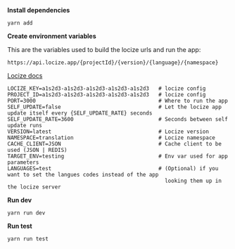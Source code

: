 **Install dependencies**

```yarn add```

**Create environment variables**

This are the variables used to build the locize urls and run the app:

`https://api.locize.app/{projectId}/{version}/{language}/{namespace}`

[Locize docs](https://docs.locize.com/integration/api)

```
LOCIZE_KEY=a1s2d3-a1s2d3-a1s2d3-a1s2d3-a1s2d3   # locize config
PROJECT_ID=a1s2d3-a1s2d3-a1s2d3-a1s2d3-a1s2d3   # locize config
PORT=3000                                       # Where to run the app
SELF_UPDATE=false                               # Let the locize app update itself every {SELF_UPDATE_RATE} seconds
SELF_UPDATE_RATE=3600                           # Seconds between self update runs
VERSION=latest                                  # Locize version
NAMESPACE=translation                           # Locize namespace
CACHE_CLIENT=JSON                               # Cache client to be used (JSON | REDIS)
TARGET_ENV=testing                              # Env var used for app parameters 
LANGUAGES=test                                  # (Optional) if you want to set the langues codes instead of the app 
                                                  looking them up in the locize server
```

**Run dev**

```yarn run dev```

**Run test**

```yarn run test```